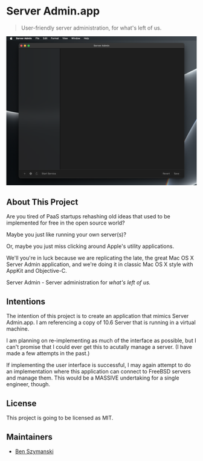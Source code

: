 #  Server Admin.app

> User-friendly server administration, for what's left of us.

![image of server admin recreation](sa-screenshot.png)

## About This Project

Are you tired of PaaS startups rehashing old
ideas that used to be implemented for free
in the open source world?

Maybe you just like running your own server(s)?

Or, maybe you just miss clicking around Apple's utility
applications.

We'll you're in luck because we are replicating 
the late, the great Mac OS X Server Admin application, 
and we're doing it in classic Mac OS X style with AppKit
and Objective-C.

Server Admin - Server administration for 
_what's left of us._

## Intentions

The intention of this project is to create an application
that mimics Server Admin.app. I am referencing a copy
of 10.6 Server that is running in a virtual machine.

I am planning on re-implementing as much of the interface 
as possible, but I can't promise that I could ever get
this to acutally manage a server. (I have made a few
attempts in the past.)

If implementing the user interface is successful, I 
may again attempt to do an implementation where this
application can connect to FreeBSD servers and manage them.
This would be a MASSIVE undertaking for a single 
engineer, though.

## License

This project is going to be licensed as MIT.

## Maintainers

* [Ben Szymanski](https://bszyman.com)
